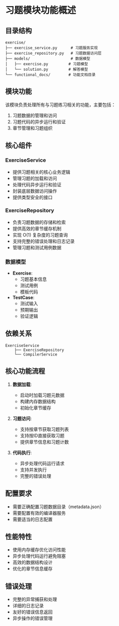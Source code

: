 # 习题模块功能概述

## 目录结构
```
exercise/
├── exercise_service.py      # 习题服务实现
├── exercise_repository.py   # 习题数据访问层
├── models/                  # 数据模型
│   ├── exercise.py         # 习题模型
│   └── solution.py         # 解答模型
└── functional_docs/        # 功能文档目录
```

## 模块功能
该模块负责处理所有与习题练习相关的功能，主要包括：
1. 习题数据的管理和访问
2. 习题代码的异步运行和验证
3. 章节管理和习题组织

## 核心组件

### ExerciseService
- 提供习题相关的核心业务逻辑
- 管理习题的加载和访问
- 处理代码异步运行和验证
- 封装底层数据访问操作
- 提供类型安全的接口

### ExerciseRepository
- 负责习题数据的存储和检索
- 提供高效的章节缓存机制
- 实现 O(1) 复杂度的习题查询
- 支持完整的错误处理和日志记录
- 管理习题和测试用例数据

### 数据模型
- **Exercise**: 
  - 习题基本信息
  - 测试用例
  - 模板代码
- **TestCase**:
  - 测试输入
  - 预期输出
  - 验证逻辑

## 依赖关系
```
ExerciseService
    ├── ExerciseRepository
    └── CompilerService
```

## 核心功能流程
1. **数据加载**:
   - 启动时加载习题元数据
   - 构建内存数据结构
   - 初始化章节缓存

2. **习题访问**:
   - 支持按章节获取习题列表
   - 支持按ID直接获取习题
   - 提供章节信息和习题计数

3. **代码执行**:
   - 异步处理代码运行请求
   - 支持并发执行
   - 完整的错误处理

## 配置要求
- 需要正确配置习题数据目录（metadata.json）
- 需要配置有效的编译器服务
- 需要适当的日志配置

## 性能特性
- 使用内存缓存优化访问性能
- 异步处理代码运行避免阻塞
- 高效的数据结构设计
- 优化的章节信息缓存

## 错误处理
- 完整的异常捕获和处理
- 详细的日志记录
- 友好的错误信息返回
- 异步操作的错误管理